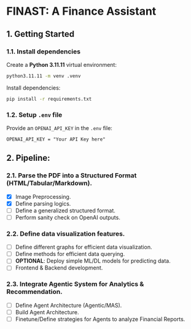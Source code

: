 # **FINAST: A Finance Assistant**

## 1. Getting Started

### 1.1. Install dependencies

Create a **Python 3.11.11** virtual environment:

```bash
python3.11.11 -m venv .venv
```

Install dependencies:

```bash
pip install -r requirements.txt
```

### 1.2. Setup `.env` file

Provide an `OPENAI_API_KEY` in the `.env` file:

```.env
OPENAI_API_KEY = "Your API Key here"
```

## 2. Pipeline:

### 2.1. Parse the PDF into a Structured Format (HTML/Tabular/Markdown).
- [x] Image Preprocessing.
- [x] Define parsing logics.
- [ ] Define a generalized structured format.
- [ ] Perform sanity check on OpenAI outputs.
### 2.2. Define data visualization features.
- [ ] Define different graphs for efficient data visualization.
- [ ] Define methods for efficient data querying.
- [ ] **OPTIONAL**: Deploy simple ML/DL models for predicting data.
- [ ] Frontend & Backend development.
### 2.3. Integrate Agentic System for Analytics & Recommendation.
- [ ] Define Agent Architecture (Agentic/MAS).
- [ ] Build Agent Architecture.
- [ ] Finetune/Define strategies for Agents to analyze Financial Reports.